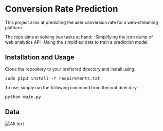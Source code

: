# **Conversion Rate Prediction**

This project aims at predicting the user conversion rate for a web-streaming platform. 

The repo aims at solving two tasks at hand:
-Simplifying the json dump of web analytics API
-Using the simplified data to train a prediction model

## Installation and Usage

Clone the repository to your preferred directory and install using:
<pre>
sudo pip3 install -r requirements.txt
</pre>

To use, simply run the following command from the root directory:
<pre>
python main.py 
</pre>

## Data 


![Alt text](https://github.com/iamrachitajain/User-Conversion-Rate-Prediction/tree/main/tables.png)
